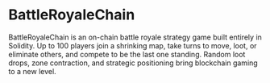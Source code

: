 # BattleRoyaleChain
BattleRoyaleChain is an on-chain battle royale strategy game built entirely in Solidity. Up to 100 players join a shrinking map, take turns to move, loot, or eliminate others, and compete to be the last one standing. Random loot drops, zone contraction, and strategic positioning bring blockchain gaming to a new level.
